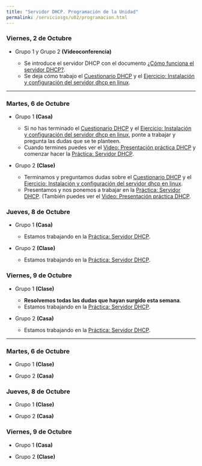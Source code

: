 ```yaml
---
title: "Servidor DHCP. Programación de la Unidad"
permalink: /serviciosgs/u02/programacion.html
---
```


### Viernes, 2 de Octubre

* Grupo 1  y Grupo 2 **(Videoconferencia)**

    * Se introduce el servidor DHCP con el documento [¿Cómo funciona el servidor DHCP?](dhcp.html).
    * Se deja cómo trabajo el [Cuestionario DHCP](cuestionario.html) y el [Ejercicio: Instalación y configuración del servidor dhcp en linux](ejercicio1.html).

- - -

### Martes, 6 de Octubre

* Grupo 1 **(Casa)**

    * Si no has terminado el [Cuestionario DHCP](cuestionario.html) y el [Ejercicio: Instalación y configuración del servidor dhcp en linux](ejercicio1.html), ponte a trabajar y pregunta las dudas que se te planteen.
    * Cuando termines puedes ver el [Video: Presentación práctica DHCP](https://youtu.be/v9UmirEidpg) y comenzar hacer la [Práctica: Servidor DHCP](practica_dhcp.html).

* Grupo 2 **(Clase)**

    * Terminamos y preguntamos dudas sobre el [Cuestionario DHCP](cuestionario.html) y el [Ejercicio: Instalación y configuración del servidor dhcp en linux](ejercicio1.html).
    * Presentamos y nos ponemos a trabajar en la [Práctica: Servidor DHCP](practica_dhcp.html). (También puedes ver el [Video: Presentación práctica DHCP](https://youtu.be/v9UmirEidpg).

### Jueves, 8 de Octubre

* Grupo 1 **(Casa)**

    * Estamos trabajando en la [Práctica: Servidor DHCP](practica_dhcp.html).

* Grupo 2 **(Clase)**

    * Estamos trabajando en la [Práctica: Servidor DHCP](practica_dhcp.html).

### Viernes, 9 de Octubre

* Grupo 1 **(Clase)**

    * **Resolvemos todas las dudas que hayan surgido esta semana**.
    * Estamos trabajando en la [Práctica: Servidor DHCP](practica_dhcp.html). 

* Grupo 2 **(Casa)**

    * Estamos trabajando en la [Práctica: Servidor DHCP](practica_dhcp.html).

- - -

### Martes, 6 de Octubre

* Grupo 1 **(Clase)**

* Grupo 2 **(Casa)**

### Jueves, 8 de Octubre

* Grupo 1 **(Clase)**


* Grupo 2 **(Casa)**


### Viernes, 9 de Octubre

* Grupo 1 **(Casa)**


* Grupo 2 **(Clase)**
